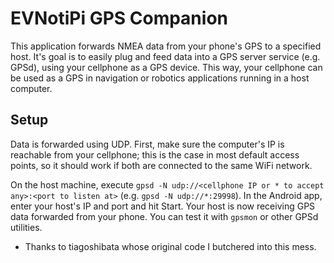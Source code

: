 # EVNotiPi GPS Companion

This application forwards NMEA data from your phone's GPS to a specified host. It's goal is to easily plug and feed data into a GPS server service (e.g. GPSd), using your cellphone as a GPS device. This way, your cellphone can be used as a GPS in navigation or robotics applications running in a host computer.

## Setup

Data is forwarded using UDP. First, make sure the computer's IP is reachable from your cellphone; this is the case in most default access points, so it should work if both are connected to the same WiFi network.

On the host machine, execute `gpsd -N udp://<cellphone IP or * to accept any>:<port to listen at>` (e.g. `gpsd -N udp://*:29998`). In the Android app, enter your host's IP and port and hit Start. Your host is now receiving GPS data forwarded from your phone. You can test it with `gpsmon` or other GPSd utilities.

- Thanks to tiagoshibata whose original code I butchered into this mess.
